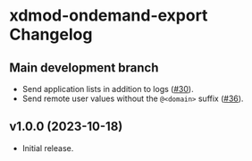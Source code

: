 # xdmod-ondemand-export Changelog

## Main development branch
- Send application lists in addition to logs ([\#30](https://github.com/ubccr/xdmod-ondemand/pull/30)).
- Send remote user values without the `@<domain>` suffix ([\#36](https://github.com/ubccr/xdmod-ondemand/pull/36)).

## v1.0.0 (2023-10-18)
- Initial release.
